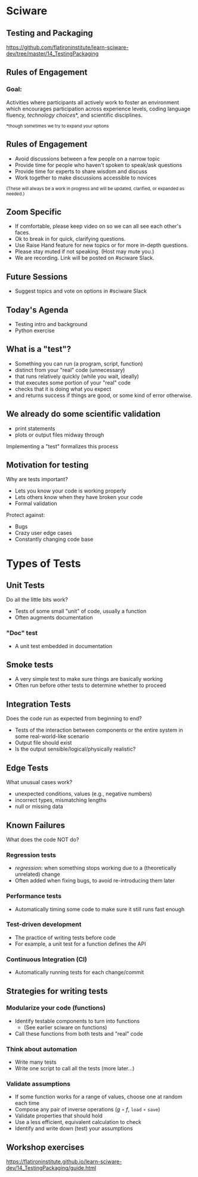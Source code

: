 # Sciware

## Testing and Packaging

https://github.com/flatironinstitute/learn-sciware-dev/tree/master/14_TestingPackaging


## Rules of Engagement

### Goal:

Activities where participants all actively work to foster an environment which encourages participation across experience levels, coding language fluency, *technology choices*\*, and scientific disciplines.

<small>\*though sometimes we try to expand your options</small>


## Rules of Engagement

- Avoid discussions between a few people on a narrow topic
- Provide time for people who haven't spoken to speak/ask questions
- Provide time for experts to share wisdom and discuss
- Work together to make discussions accessible to novices

<small>
(These will always be a work in progress and will be updated, clarified, or expanded as needed.)
</small>


## Zoom Specific

- If comfortable, please keep video on so we can all see each other's faces.
- Ok to break in for quick, clarifying questions.
- Use Raise Hand feature for new topics or for more in-depth questions.
- Please stay muted if not speaking. (Host may mute you.)
- We are recording. Link will be posted on #sciware Slack.


## Future Sessions

- Suggest topics and vote on options in #sciware Slack


## Today's Agenda

- Testing intro and background
- Python exercise



## What is a "test"?

* Something you can run (a program, script, function)
* distinct from your "real" code (unnecessary)
* that runs relatively quickly (while you wait, ideally)
* that executes some portion of your "real" code
* checks that it is doing what you expect
* and returns success if things are good, or some kind of error otherwise.


## We already do some scientific validation
- print statements
- plots or output files midway through

Implementing a "test" formalizes this process


## Motivation for testing

Why are tests important? 
* Lets you know your code is working properly
* Lets others know when they have broken your code
* Formal validation

Protect against:
* Bugs
* Crazy user edge cases
* Constantly changing code base


# Types of Tests 

## Unit Tests
Do all the little bits work?
* Tests of some small "unit" of code, usually a function
* Often augments documentation

### "Doc" test

* A unit test embedded in documentation


## Smoke tests

* A very simple test to make sure things are basically working
* Often run before other tests to determine whether to proceed

## Integration Tests
Does the code run as expected from beginning to end?
- Tests of the interaction between components or the entire system in some real-world-like scenario
- Output file should exist
- Is the output sensible/logical/physically realistic?


## Edge Tests
What unusual cases work?
- unexpected conditions, values (e.g., negative numbers)
- incorrect types, mismatching lengths
- null or missing data 

## Known Failures
What does the code NOT do?


### Regression tests

* *regression*: when something stops working due to a (theoretically unrelated) change
* Often added when fixing bugs, to avoid re-introducing them later

### Performance tests

* Automatically timing some code to make sure it still runs fast enough


### Test-driven development

* The practice of writing tests before code
* For example, a unit test for a function defines the API


### Continuous Integration (CI)

* Automatically running tests for each change/commit



## Strategies for writing tests

### Modularize your code (functions)

* Identify testable components to turn into functions
   * (See earlier sciware on functions)
* Call these functions from both tests and "real" code


### Think about automation

* Write many tests
* Write one script to call all the tests (more later...)

### Validate assumptions

* If some function works for a range of values, choose one at random each time
* Compose any pair of inverse operations (*g* ◦ *f*, `load` ◦ `save`)
* Validate properties that should hold
* Use a less efficient, equivalent calculation to check
* Identify and write down (test) your assumptions



## Workshop exercises

https://flatironinstitute.github.io/learn-sciware-dev/14_TestingPackaging/guide.html
